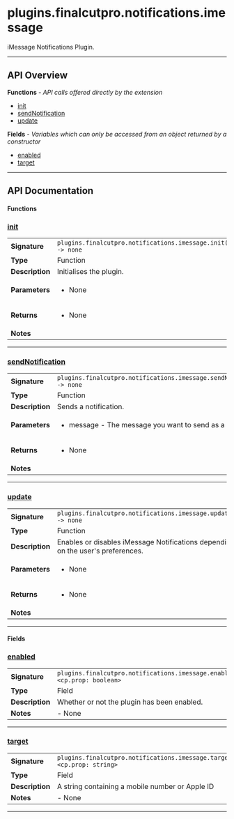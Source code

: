 # plugins.finalcutpro.notifications.imessage

iMessage Notifications Plugin.

---

## API Overview
**Functions** - _API calls offered directly by the extension_
 * [init](#init)
 * [sendNotification](#sendnotification)
 * [update](#update)

**Fields** - _Variables which can only be accessed from an object returned by a constructor_
 * [enabled](#enabled)
 * [target](#target)


---

## API Documentation

#### Functions


### [init](#init)

|                                             |                                                                                     |
| --------------------------------------------|-------------------------------------------------------------------------------------|
| **Signature**                               | `plugins.finalcutpro.notifications.imessage.init() -> none`                                                                    |
| **Type**                                    | Function                                                                     |
| **Description**                             | Initialises the plugin.                                                                     |
| **Parameters**                              | <ul><li>None</li></ul> |
| **Returns**                                 | <ul><li>None</li></ul>          |
| **Notes**                                   | <ul></ul> |

---


### [sendNotification](#sendnotification)

|                                             |                                                                                     |
| --------------------------------------------|-------------------------------------------------------------------------------------|
| **Signature**                               | `plugins.finalcutpro.notifications.imessage.sendNotification(message) -> none`                                                                    |
| **Type**                                    | Function                                                                     |
| **Description**                             | Sends a notification.                                                                     |
| **Parameters**                              | <ul><li>message - The message you want to send as a string.</li></ul> |
| **Returns**                                 | <ul><li>None</li></ul>          |
| **Notes**                                   | <ul></ul> |

---


### [update](#update)

|                                             |                                                                                     |
| --------------------------------------------|-------------------------------------------------------------------------------------|
| **Signature**                               | `plugins.finalcutpro.notifications.imessage.update() -> none`                                                                    |
| **Type**                                    | Function                                                                     |
| **Description**                             | Enables or disables iMessage Notifications depending on the user's preferences.                                                                     |
| **Parameters**                              | <ul><li>None</li></ul> |
| **Returns**                                 | <ul><li>None</li></ul>          |
| **Notes**                                   | <ul></ul> |

---

#### Fields


### [enabled](#enabled)

|                                             |                                                                                     |
| --------------------------------------------|-------------------------------------------------------------------------------------|
| **Signature**                               | `plugins.finalcutpro.notifications.imessage.enabled <cp.prop: boolean>`                                                                    |
| **Type**                                    | Field                                                                     |
| **Description**                             | Whether or not the plugin has been enabled.                                                                     |
| **Notes**                                   | - None |

---


### [target](#target)

|                                             |                                                                                     |
| --------------------------------------------|-------------------------------------------------------------------------------------|
| **Signature**                               | `plugins.finalcutpro.notifications.imessage.target <cp.prop: string>`                                                                    |
| **Type**                                    | Field                                                                     |
| **Description**                             | A string containing a mobile number or Apple ID                                                                     |
| **Notes**                                   | - None |

---

